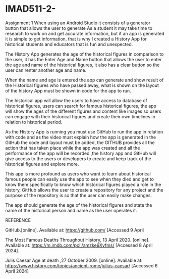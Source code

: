 # IMAD511-2-
Assignment 1 
When using an Android Studio it consists of a generator button that allows the user to generate As a student it may take time to research to work on and get accurate information, but if an app is generated it is simple to get information, that is why I created a History App for historical students and educators that is fun and unexpected. 

 

The History App generates the age of the historical figures in comparison to the user, it has the Enter Age and Name button that allows the user to enter the age and name of the historical figures, it also has a clear button so the user can renter another age and name. 

 

When the name and age is entered the app can generate and show result of the Historical figures who have passed away, what is shown on the layout of the history App must be shown in code for the app to run. 

 

The historical app will allow the users to have access to database of historical figures, users can search for famous historical figures, the app will show the ages of the different figures and content like images so users can engage with their historical figures and create their own timelines in relation to historical period. 

 

As the History App is running you must use GitHub to run the app in relation with code and as the video must explain how the app is generated in the GitHub the code and layout must be added, the GITHUB provides all the action that has taken place while the app  was created and all the performance of the app will be recorded ,the history app and GitHub will give access to the users or developers to create and keep track of the historical figures and explore more. 

 

This app is more profound as users who want to learn about historical famous people can easily use the app to see when they died and get to know them specifically to know which historical figures played a role in the history, GitHub allows the user to create a repository for any project and the purpose of the repository is so that the user can easily make changes. 

The app should generate the age of the historical figures and state the name of the historical person and name as the user operates it.   

 
REFERENCE 

GitHub.[online]. Available at: https://github.com/ [Accessed 9 April 

 The Most Famous Deaths Throughout History, 13 April 2020. [online]. Available at:  https://m.imdb.com/poll/amzke9Xvfms/ [Accessed 8 April 2024]. 

Julis Caesar Age at death ,27 October 2009. [online]. Available at: https://www.history.com/topics/ancient-rome/julius-caesar/ [Accessed 6 April 2024] 

 

 

  
 

 
